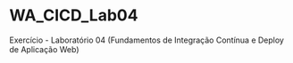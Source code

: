 # WA_CICD_Lab04
Exercício - Laboratório 04 (Fundamentos de Integração Contínua e Deploy de Aplicação Web)
